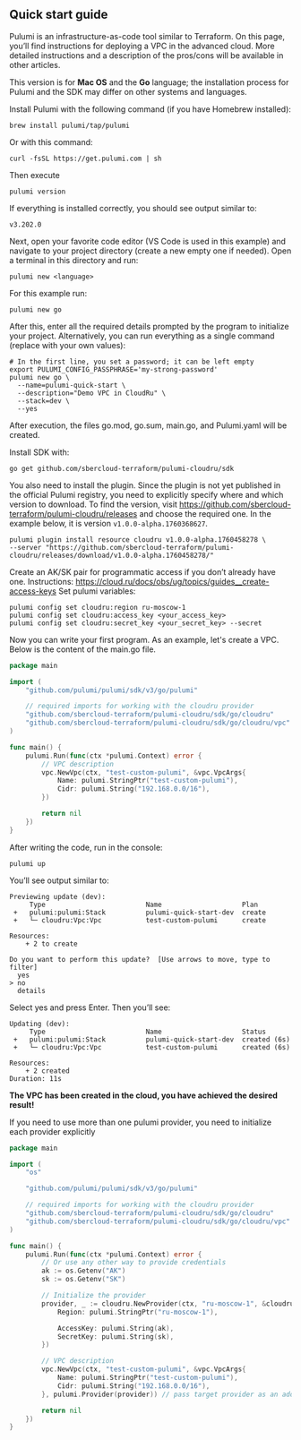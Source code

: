 ## Quick start guide 
Pulumi is an infrastructure-as-code tool similar to Terraform. On this page, you’ll find instructions for deploying a VPC in the advanced cloud. More detailed instructions and a description of the pros/cons will be available in other articles.

This version is for **Mac OS** and the **Go** language; the installation process for Pulumi and the SDK may differ on other systems and languages.

Install Pulumi with the following command (if you have Homebrew installed):
```shell
brew install pulumi/tap/pulumi
```

Or with this command:
```shell
curl -fsSL https://get.pulumi.com | sh
```

Then execute 
```shell
pulumi version
```

If everything is installed correctly, you should see output similar to:
```shell
v3.202.0
```

Next, open your favorite code editor (VS Code is used in this example) and navigate to your project directory (create a new empty one if needed).
Open a terminal in this directory and run:
```shell
pulumi new <language>
```

For this example run:
```shell
pulumi new go
```

After this, enter all the required details prompted by the program to initialize your project.
Alternatively, you can run everything as a single command (replace with your own values):
```shell
# In the first line, you set a password; it can be left empty
export PULUMI_CONFIG_PASSPHRASE='my-strong-password'
pulumi new go \
  --name=pulumi-quick-start \
  --description="Demo VPC in CloudRu" \
  --stack=dev \
  --yes
```

After execution, the files go.mod, go.sum, main.go, and Pulumi.yaml will be created.

Install SDK with:
```shell
go get github.com/sbercloud-terraform/pulumi-cloudru/sdk
```

You also need to install the plugin. Since the plugin is not yet published in the official Pulumi registry, 
you need to explicitly specify where and which version to download.
To find the version, visit https://github.com/sbercloud-terraform/pulumi-cloudru/releases and choose 
the required one. In the example below, it is version `v1.0.0-alpha.1760368627`.
```shell
pulumi plugin install resource cloudru v1.0.0-alpha.1760458278 \
--server "https://github.com/sbercloud-terraform/pulumi-cloudru/releases/download/v1.0.0-alpha.1760458278/"
```
Create an AK/SK pair for programmatic access if you don’t already have one.
Instructions: https://cloud.ru/docs/obs/ug/topics/guides__create-access-keys
Set pulumi variables:
```shell
pulumi config set cloudru:region ru-moscow-1
pulumi config set cloudru:access_key <your_access_key>
pulumi config set cloudru:secret_key <your_secret_key> --secret
```

Now you can write your first program. As an example, let's create a VPC.
Below is the content of the main.go file.

```go
package main

import (
	"github.com/pulumi/pulumi/sdk/v3/go/pulumi"

	// required imports for working with the cloudru provider
	"github.com/sbercloud-terraform/pulumi-cloudru/sdk/go/cloudru"
	"github.com/sbercloud-terraform/pulumi-cloudru/sdk/go/cloudru/vpc"
)

func main() {
	pulumi.Run(func(ctx *pulumi.Context) error {
		// VPC description
		vpc.NewVpc(ctx, "test-custom-pulumi", &vpc.VpcArgs{
			Name: pulumi.StringPtr("test-custom-pulumi"),
			Cidr: pulumi.String("192.168.0.0/16"),
		})

		return nil
	})
}
```

After writing the code, run in the console:

```shell
pulumi up
```

You’ll see output similar to:

```shell
Previewing update (dev):
     Type                         Name                    Plan       
 +   pulumi:pulumi:Stack          pulumi-quick-start-dev  create     
 +   └─ cloudru:Vpc:Vpc           test-custom-pulumi      create     

Resources:
    + 2 to create

Do you want to perform this update?  [Use arrows to move, type to filter]
  yes
> no
  details
```
Select yes and press Enter. Then you’ll see:

```shell
Updating (dev):
     Type                         Name                    Status                
 +   pulumi:pulumi:Stack          pulumi-quick-start-dev  created (6s)          
 +   └─ cloudru:Vpc:Vpc           test-custom-pulumi      created (6s)          

Resources:
    + 2 created
Duration: 11s
```

**The VPC has been created in the cloud, you have achieved the desired result!**

If you need to use more than one pulumi provider, you need to initialize each provider explicitly
```go
package main

import (
	"os"

	"github.com/pulumi/pulumi/sdk/v3/go/pulumi"

	// required imports for working with the cloudru provider
	"github.com/sbercloud-terraform/pulumi-cloudru/sdk/go/cloudru"
	"github.com/sbercloud-terraform/pulumi-cloudru/sdk/go/cloudru/vpc"
)

func main() {
	pulumi.Run(func(ctx *pulumi.Context) error {
		// Or use any other way to provide credentials
		ak := os.Getenv("AK")
		sk := os.Getenv("SK")

		// Initialize the provider
		provider, _ := cloudru.NewProvider(ctx, "ru-moscow-1", &cloudru.ProviderArgs{
			Region: pulumi.StringPtr("ru-moscow-1"),

			AccessKey: pulumi.String(ak),
			SecretKey: pulumi.String(sk),
		})

		// VPC description
		vpc.NewVpc(ctx, "test-custom-pulumi", &vpc.VpcArgs{
			Name: pulumi.StringPtr("test-custom-pulumi"),
			Cidr: pulumi.String("192.168.0.0/16"),
		}, pulumi.Provider(provider)) // pass target provider as an additional argument

		return nil
	})
}
```